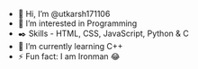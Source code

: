 - 👋 Hi, I’m @utkarsh171106
- 👀 I’m interested in Programming
- ✒️ Skills - HTML, CSS, JavaScript, Python & C
- 🌱 I’m currently learning C++
- ⚡ Fun fact: I am Ironman 😂

<!---
utkarsh171106/utkarsh171106 is a ✨ special ✨ repository because its `README.md` (this file) appears on your GitHub profile.
You can click the Preview link to take a look at your changes.
--->
